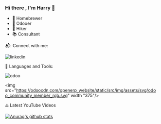 ### Hi there , I'm Harry 👋

- :beer: Homebrewer
- :purple_heart: Odooer
- :mount_fuji: Hiker
- :books: Consultant

:mailbox_with_mail:: Connect with me:

![linkedin](https://img.icons8.com/android/24/000000/linkedin.png)

:checkered_flag: Languages and Tools:

![odoo](https://odoocdn.com/openerp_website/static/src/img/assets/svg/odoo_community_member_rgb.svg)

<img src="https://odoocdn.com/openerp_website/static/src/img/assets/svg/odoo_community_member_rgb.svg" width "375"/>

:hotsprings: Latest YouTube Videos


[![Anurag's github stats](https://github-readme-stats.vercel.app/api?username=ksharry)](https://github.com/ksharry/github-readme-stats)
